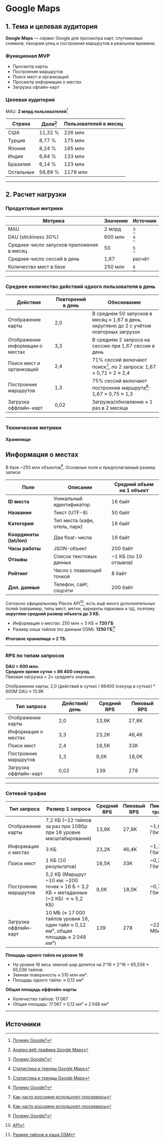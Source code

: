 # Google Maps 

## 1. Тема и целевая аудитория
**Google Maps** — сервис Google для просмотра карт, спутниковых снимков, панорам улиц и построения маршрутов в реальном времени.

### Функционал MVP
- Просмотр карты  
- Построение маршрутов  
- Поиск мест и организаций  
- Просмотр информации о местах  
- Загрузка офлайн-карт  

### Целевая аудитория
MAU: **2 млрд пользователей**[^1]

| Страна   | Доля[^2] | Пользователей в месяц |
|----------|------|------------------------|
| США      | 11,32 % | 226 млн |
| Турция   | 8,77 %  | 175 млн |
| Япония   | 8,24 %  | 165 млн |
| Индия    | 6,64 %  | 133 млн |
| Бразилия | 6,14 %  | 123 млн |
| Остальные| 58,89 % | 1178 млн |

---

## 2. Расчет нагрузки
### Продуктовые метрики

| Метрика | Значение | Источник |
|---------|----------|----------|
| MAU | 2 млрд | [^1] |
| DAU (stickiness 30%) | 600 млн | [^3] |
| Среднее число запусков приложения в месяц | 50 | [^3] |
| Среднее число сессий в день | 1,67 | расчёт |
| Количество мест в базе | 250 млн | [^1] |

---

### Среднее количество действий одного пользователя в день

| Действие                        | Повторений в день | Обоснование |
|---------------------------------|-------------------|-------------|
| Отображение карты               | 2,0               | В среднем 50 запусков в месяц ≈ 1,67 в день, округлено до 2 с учётом повторных загрузок |
| Отображение информации о местах | 3,3               | В среднем 2 запроса на сессию при 1,67 сессии в день |
| Поиск мест и организаций        | 2,4               | 71% сессий включают поиск[^4], по 2 запроса: 1,67 × 0,71 × 2 ≈ 2,4 |
| Построение маршрутов            | 1,3               | 75% сессий включают построение маршрута[^4]: 1,67 × 0,75 ≈ 1,3 |
| Загрузка оффлайн-карт           | 0,02              | Загрузка/обновление ≈ 1 раз в 2 месяца |

---

### Технические метрики

#### Хранилище

## Информация о местах

В базе ~250 млн объектов[^1]. Основные поля и предполагаемый размер записи:

| Поле                     | Описание                      | Средний объем на 1 объект |
| ------------------------ | ----------------------------- | ------------------------- |
| **ID места**             | Уникальный идентификатор      | 16 байт                   |
| **Название**             | Текст (UTF-8)                 | 50 байт                   |
| **Категория**            | Тип места (кафе, отель, парк) | 16 байт                   |
| **Координаты (lat/lon)** | Два float-числа               | 16 байт                   |
| **Часы работы**          | JSON-объект                   | 200 байт                  |
| **Отзывы**               | Список текстовых данных       | ~1 КБ (по 10 отзывов)     |
| **Рейтинг**              | Число с плавающей точкой      | 8 байт                    |
| **Доп. данные**          | Телефон, сайт, соцсети        | 200 байт                  |

Согласно официальному Places API[^7], есть ещё много дополнительных полей (например, типы мест, метки, варианты парковки и тд), поэтому **округляю средний размер объекта до 3 КБ**.  

- Информация о местах: 250 млн × 3 КБ ≈ **720 ГБ**  
- Размер кэша тайлов (по данным OSM): **1250 ГБ**[^5]  

**Итоговое хранилище ≈ 2 ТБ.**

---

### RPS по типам запросов

**DAU = 600 млн.**  
**Среднее время суток = 86 400 секунд.**  
Пиковая нагрузка = 2× среднего значения.

Отображение карты: 2,0 (действий в сутки) / 86400 (секунд в сутках) * 600M DAU ≈ 13.9K

| Тип запроса                | Действий/день | Средний RPS | Пиковый RPS |
|-----------------------------|---------------|-------------|-------------|
| Отображение карты           | 2,0           | 13,9K       | 27,8K |
| Информация о местах         | 3,3           | 23,2K       | 46,4K |
| Поиск мест                  | 2,4           | 16,5K       | 33K   |
| Построение маршрутов        | 1,3           | 9,0K        | 18,0K |
| Загрузка оффлайн-карт       | 0,02          | 139         | 278   |

---

### Сетевой трафик

| Тип запроса                | Размер 1 запроса | Средний RPS | Пиковый RPS | Пиковый трафик |
|-----------------------------|------------------|-------------|-------------|----------------|
| Отображение карты           | 7,2 КБ (~12 тайлов за раз при 1080p при 16 уровне масштабирования) | 13,9K | 27,8K | ~1,6 Гбит/с |
| Информация о местах         | 3 КБ             | 23,2K | 46,4K | ~1,1 Гбит/с |
| Поиск мест                  | 1 КБ (10 результатов)            | 16,5K | 33K   | ~0,26 Гбит/с |
| Построение маршрутов        | 5,2 КБ (Маршрут ~10 км: ~200 точек × 16 Б = 3,2 КБ + метаданные (~2 КБ) → ≈ 5,2 КБ)          | 9,0K  | 18,0K | ~0,75 Гбит/с |
| Загрузка оффлайн-карт       | 10 МБ (≈ 17 000 тайлов уровня 16, один тайл ≈ 0,12 км², общая площадь ≈ 2 048 км²)            | 139   | 278   | ~22 Мбит/с |

**Площадь одного тайла на уровне 16**  

- На уровне 16 весь земной шар делится на 2^16 * 2^16 = 65,536 * 65,536 тайлов.  
- Земная поверхность ≈ 510 млн км².  
- Площадь одного тайла:  ≈ 0,12 км² 

**Общая площадь оффлайн-карты**  

- Количество тайлов: 17 067  
- Общая площадь: 17 067 × 0,12 км² ≈ 2 048 км²
---

## Источники
[^1]: [Почему Google?](https://mapsplatform.google.com/why-google/)  
[^2]: [Анализ веб-трафика Google Maps](https://pro.similarweb.com/#/digitalsuite/websiteanalysis/audience-geography/*/999/3m?key=maps.google.com&webSource=Total)  
[^3]: [Статистика и тренды Google Maps](https://www.loopexdigital.com/blog/google-maps-statistics)  
[^4]: [Как часто россияне используют геосервисы](https://iom.anketolog.ru/2020/02/12/geoservisy)  
[^5]: [Размер тайлов и кэша OSM](https://switch2osm.org/serving-tiles/plan/)  
[^6]: [Google Maps Statistics 2024](https://www.onthemap.com/blog/google-maps-statistics/)  
[^7]: [API](https://developers.google.com/maps/documentation/places/web-service/data-fields?utm_source=chatgpt.com&hl=ru)
